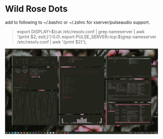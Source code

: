 # Wild Rose Dots

add to following to ~/.bashrc or ~/.zshrc for xserver/pulseaudio support.  

>export DISPLAY=$(cat /etc/resolv.conf | grep nameserver | awk '{print $2; exit;}'):0.0\
>export PULSE_SERVER=tcp:$(grep nameserver /etc/resolv.conf | awk '{print $2}');

![Wild Rose](https://github.com/PumkinNymph/dotfiles/blob/master/images/Wild%20Rose.png)
